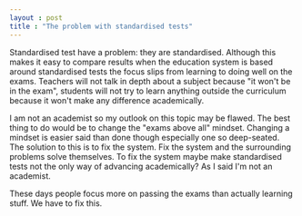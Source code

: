 ```yaml
---
layout : post
title : "The problem with standardised tests"
---
```

Standardised test have a problem: they are standardised. Although this makes it easy to compare results when the education system is based around standardised tests the focus slips from learning to doing well on the exams. Teachers will not talk in depth about a subject because "it won't be in the exam", students will not try to learn anything outside the curriculum because it won't make any difference academically. 

I am not an academist so my outlook on this topic may be flawed. The best thing to do would be to change the "exams above all" mindset. Changing a mindset is easier said than done though especially one so deep-seated. The solution to this is to fix the system. Fix the system and the surrounding problems solve themselves. To fix the system maybe make standardised tests not the only way of advancing academically? As I said I'm not an academist. 

These days people focus more on passing the exams than actually learning stuff. We have to fix this.